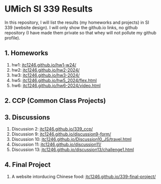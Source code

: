 # UMich SI 339 Results

In this repository, I will list the results (my homeworks and projects) in SI 339 (website design). I will only show the github.io links, no github repository (I have made them private so that whey will not pollute my github profile).

## 1. Homeworks

1. hw1: [jtc1246.github.io/hw1-w24/](https://jtc1246.github.io/hw1-w24/)
2. hw2: [jtc1246.github.io/hw2-2024/](https://jtc1246.github.io/hw2-2024/)
3. hw3: [jtc1246.github.io/hw3-2024/](https://jtc1246.github.io/hw3-2024/)
4. hw5: [jtc1246.github.io/hw5_2024/flex.html](https://jtc1246.github.io/hw5_2024/flex.html)
5. hw6: [jtc1246.github.io/hw6-2024/video.html](https://jtc1246.github.io/hw6-2024/video.html)

## 2. CCP (Common Class Projects)

## 3. Discussions

1. Discussion 2: [jtc1246.github.io/339_ccp/](https://jtc1246.github.io/339_ccp/)
2. Discussion 9: [jtc1246.github.io/discussion9-form/](https://jtc1246.github.io/discussion9-form/)
3. Discussion 10: [jtc1246.github.io/Discussion10_JS/travel.html](https://jtc1246.github.io/Discussion10_JS/travel.html)
4. Discussion 11: [jtc1246.github.io/discussion11/](https://jtc1246.github.io/discussion11/)
5. Discussion 13: [jtc1246.github.io/discussion13/challenge1.html](https://jtc1246.github.io/discussion13/challenge1.html)

## 4. Final Project

1. A website intorducing Chinese food: [jtc1246.github.io/339-final-project/](https://jtc1246.github.io/339-final-project/)
